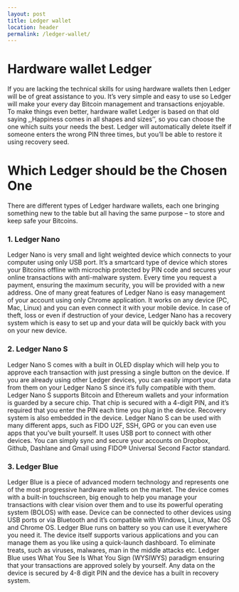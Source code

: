 ```yaml
---
layout: post
title: Ledger wallet
location: header
permalink: /ledger-wallet/
---
```

# Hardware wallet Ledger
If you are lacking the technical skills for using hardware wallets then Ledger will be of great assistance to you. It’s very simple and easy to use so Ledger will make your every day Bitcoin management and transactions enjoyable. To make things even better, hardware wallet Ledger is based on that old saying ,,Happiness comes in all shapes and sizes’’, so you can choose the one which suits your needs the best. Ledger will automatically delete itself if someone enters the wrong PIN three times, but you’ll be able to restore it using recovery seed.
# Which Ledger should be the Chosen One
There are different types of Ledger hardware wallets, each one bringing something new to the table but all having the same purpose – to store and keep safe your Bitcoins.
### 1. Ledger Nano
Ledger Nano is very small and light weighted device which connects to your computer using only USB port. It’s a smartcard type of device which stores your Bitcoins offline with microchip protected by PIN code and secures your online transactions with anti-malware system. Every time you request a payment, ensuring the maximum security, you will be provided with a new address. One of many great features of Ledger Nano is easy management of your account using only Chrome application. It works on any device (PC, Mac, Linux) and you can even connect it with your mobile device. In case of theft, loss or even if destruction of your device, Ledger Nano has a recovery system which is easy to set up and your data will be quickly back with you on your new device.
### 2. Ledger Nano S
Ledger Nano S comes with a built in OLED display which will help you to approve each transaction with just pressing a single button on the device. If you are already using other Ledger devices, you can easily import your data from them on your Ledger Nano S since it’s fully compatible with them. Ledger Nano S supports Bitcoin and Ethereum wallets and your information is guarded by a secure chip. That chip is secured with a 4-digit PIN, and it’s required that you enter the PIN each time you plug in the device. Recovery system is also embedded in the device. Ledger Nano S can be used with many different apps, such as FIDO U2F, SSH, GPG or you can even use apps that you’ve built yourself. It uses USB port to connect with other devices. You can simply sync and secure your accounts on Dropbox, Github, Dashlane and Gmail using FIDO® Universal Second Factor standard.
### 3. Ledger Blue
Ledger Blue is a piece of advanced modern technology and represents one of the most progressive hardware wallets on the market. The device comes with a built-in touchscreen, big enough to help you manage your transactions with clear vision over them and to use its powerful operating system (BOLOS) with ease. Device can be connected to other devices using USB ports or via Bluetooth and it’s compatible with Windows, Linux, Mac OS and Chrome OS. Ledger Blue runs on battery so you can use it everywhere you need  it. The device itself supports various applications and you can manage them as you like using a quick-launch dashboard. To eliminate treats, such as viruses, malwares, man in the middle attacks etc. Ledger Blue uses What You See Is What You Sign (WYSIWYS) paradigm ensuring that your transactions are approved solely by yourself. Any data on the device is secured by 4-8 digit PIN and the device has a built in recovery system.
